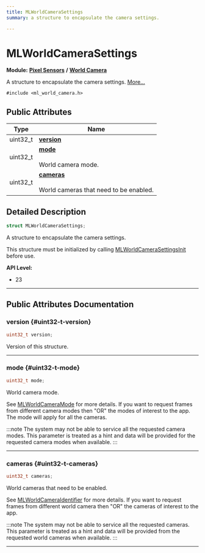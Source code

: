```yaml
---
title: MLWorldCameraSettings
summary: a structure to encapsulate the camera settings. 

---
```


# MLWorldCameraSettings

**Module:** **[Pixel Sensors](/api-ref/api/Modules/group___pixel_sensors/group___pixel_sensors.md)** **/** **[World Camera](/api-ref/api/Modules/group___pixel_sensors/group___w_cam/group___w_cam.md)**



A structure to encapsulate the camera settings.  [More...](#detailed-description)


`#include <ml_world_camera.h>`

## Public Attributes

| Type           | Name           |
| -------------- | -------------- |
| uint32_t | **[version](/api-ref/api/Modules/group___pixel_sensors/group___w_cam/struct_m_l_world_camera_settings.md#uint32-t-version)**  |
| uint32_t | **[mode](/api-ref/api/Modules/group___pixel_sensors/group___w_cam/struct_m_l_world_camera_settings.md#uint32-t-mode)** <br></br>World camera mode.  |
| uint32_t | **[cameras](/api-ref/api/Modules/group___pixel_sensors/group___w_cam/struct_m_l_world_camera_settings.md#uint32-t-cameras)** <br></br>World cameras that need to be enabled.  |

## Detailed Description

```cpp
struct MLWorldCameraSettings;
```

A structure to encapsulate the camera settings. 

This structure must be initialized by calling [MLWorldCameraSettingsInit](/api-ref/api/Modules/group___pixel_sensors/group___w_cam/group___w_cam.md#void-mlworldcamerasettingsinit) before use.




**API Level:**
  * 23




-----------
## Public Attributes Documentation

### version {#uint32-t-version}

```cpp
uint32_t version;
```


Version of this structure. 





-----------

### mode {#uint32-t-mode}

```cpp
uint32_t mode;
```

World camera mode. 

See [MLWorldCameraMode](/api-ref/api/Modules/group___pixel_sensors/group___w_cam/group___w_cam.md#enum-mlworldcameramode) for more details. If you want to request frames from different camera modes then "OR" the modes of interest to the app. The mode will apply for all the cameras.



:::note
The system may not be able to service all the requested camera modes. This parameter is treated as a hint and data will be provided for the requested camera modes when available. 
:::



-----------

### cameras {#uint32-t-cameras}

```cpp
uint32_t cameras;
```

World cameras that need to be enabled. 

See [MLWorldCameraIdentifier](/api-ref/api/Modules/group___pixel_sensors/group___w_cam/group___w_cam.md#enum-mlworldcameraidentifier) for more details. If you want to request frames from different world camera then "OR" the cameras of interest to the app.



:::note
The system may not be able to service all the requested cameras. This parameter is treated as a hint and data will be provided from the requested world cameras when available. 
:::



-----------

